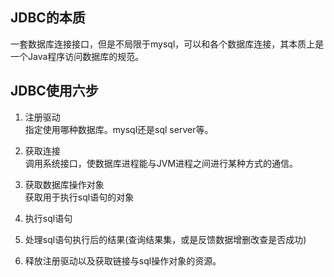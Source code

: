 ## JDBC的本质
一套数据库连接接口，但是不局限于mysql，可以和各个数据库连接，其本质上是一个Java程序访问数据库的规范。

## JDBC使用六步
1. 注册驱动  
指定使用哪种数据库。mysql还是sql server等。

2. 获取连接  
调用系统接口，使数据库进程能与JVM进程之间进行某种方式的通信。

3. 获取数据库操作对象  
获取用于执行sql语句的对象

4. 执行sql语句

5. 处理sql语句执行后的结果(查询结果集，或是反馈数据增删改查是否成功)

6. 释放注册驱动以及获取链接与sql操作对象的资源。